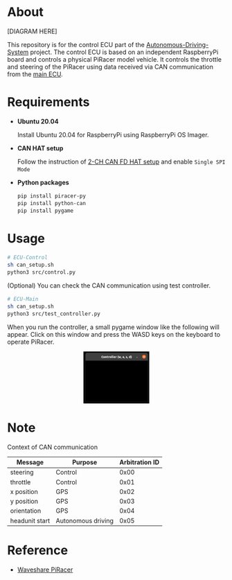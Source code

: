 # About

[DIAGRAM HERE]

This repository is for the control ECU part of the [Autonomous-Driving-System](https://github.com/SEA-ME-COSS/Autonomous-Driving-System) project. The control ECU is based on an independent RaspberryPi board and controls a physical PiRacer model vehicle. It controls the throttle and steering of the PiRacer using data received via CAN communication from the [main ECU](https://github.com/SEA-ME-COSS/ECU-Main).

# Requirements

- **Ubuntu 20.04**

    Install Ubuntu 20.04 for RaspberryPi using RaspberryPi OS Imager.

- **CAN HAT setup**

    Follow the instruction of [2-CH CAN FD HAT setup](https://www.waveshare.com/wiki/2-CH_CAN_FD_HAT) and enable `Single SPI Mode`

- **Python packages**

    ```bash
    pip install piracer-py
    pip install python-can
    pip install pygame
    ```

# Usage

```bash
# ECU-Control
sh can_setup.sh
python3 src/control.py
```

(Optional) You can check the CAN communication using test controller.

```bash
# ECU-Main
sh can_setup.sh
python3 src/test_controller.py
```

When you run the controller, a small pygame window like the following will appear. Click on this window and press the WASD keys on the keyboard to operate PiRacer.

<div width="100%" align="center"><img src="/images/controller.png" align="center" width="30%"></div>

# Note

Context of CAN communication

| Message        | Purpose            | Arbitration ID |
|----------------|--------------------|----------------|
| steering       | Control            | 0x00           |
| throttle       | Control            | 0x01           |
| x position     | GPS                | 0x02           |
| y position     | GPS                | 0x03           |
| orientation    | GPS                | 0x04           |
| headunit start | Autonomous driving | 0x05           |

# Reference
- [Waveshare PiRacer](https://www.waveshare.com/wiki/PiRacer_AI_Kit)